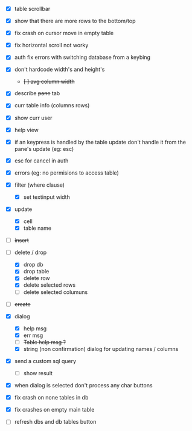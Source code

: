 -   [x] table scrollbar
-   [x] show that there are more rows to the bottom/top
-   [x] fix crash on cursor move in empty table
-   [x] fix horizontal scroll not worky
-   [x] auth fix errors with switching database from a keybing
-   [x] don't hardcode width's and height's
    -   ~~[ ] avg column width~~
-   [x] describe ~~pane~~ tab
-   [x] curr table info (columns rows)
-   [x] show curr user
-   [x] help view
-   [x] if an keypress is handled by the table update don't handle it from the pane's update (eg: esc)
-   [x] esc for cancel in auth

-   [x] errors (eg: no permisions to access table)

-   [x] filter (where clause)
    -   [x] set textinput width
-   [x] update
    -   [x] cell
    -   [x] table name
-   [ ] ~~insert~~
-   [ ] delete / drop
    -   [x] drop db
    -   [x] drop table
    -   [x] delete row
    -   [x] delete selected rows
    -   [ ] delete selected columuns
-   [ ] ~~create~~

-   [x] dialog

    -   [x] help msg
    -   [x] err msg
    -   [ ] ~~Table help msg ?~~
    -   [x] string (non confirmation) dialog for updating names / columns

-   [x] send a custom sql query
    -   [ ] show result

-   [x] when dialog is selected don't process any char buttons
-   [x] fix crash on none tables in db
-   [x] fix crashes on empty main table
-   [ ] refresh dbs and db tables button
